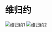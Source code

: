 # 维归约
![维归约1](https://raw.githubusercontent.com/woaielf/woaielf.github.io/master/_posts/Pic/1703/170331-1.png)
![维归约2](https://raw.githubusercontent.com/woaielf/woaielf.github.io/master/_posts/Pic/1703/170331-2.png)